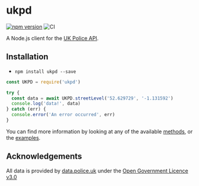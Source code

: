 # ukpd
[![npm version](https://badge.fury.io/js/ukpd.svg)](https://badge.fury.io/js/ukpd)
![CI](https://github.com/AlexChesters/ukpd/workflows/CI/badge.svg)

A Node.js client for the [UK Police API](https://data.police.uk/docs/).

## Installation
* `npm install ukpd --save`

```javascript
const UKPD = require('ukpd')

try {
  const data = await UKPD.streetLevel('52.629729', '-1.131592')
  console.log('data!', data)
} catch (err) {
  console.error('An error occurred', err)
}
```

You can find more information by looking at any of the available
[methods](./src/methods), or the [examples](./examples).

## Acknowledgements
All data is provided by
[data.police.uk](https://data.police.uk/about/)
under the
[Open Government Licence v3.0](https://www.nationalarchives.gov.uk/doc/open-government-licence/version/3/)
